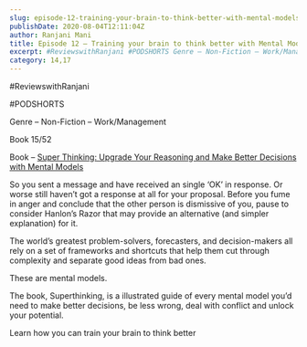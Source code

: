 ```yaml
---
slug: episode-12-training-your-brain-to-think-better-with-mental-models
publishDate: 2020-08-04T12:11:04Z
author: Ranjani Mani
title: Episode 12 – Training your brain to think better with Mental Models 
excerpt: #ReviewswithRanjani #PODSHORTS Genre – Non-Fiction – Work/Management Book 15/52 Book – Super Thinking: Upgrade Your Reasoning and Make Better Decisions with Mental Models So you sent a message and have received an single ‘OK’ in response. Or worse still haven’t got a response at all for your proposal. Before you fume in anger and conclude that  ... 
category: 14,17
---
```


#ReviewswithRanjani

#PODSHORTS

Genre – Non-Fiction – Work/Management

Book 15/52

Book – [Super Thinking: Upgrade Your Reasoning and Make Better Decisions with Mental Models](https://www.amazon.in/Superthinking-Upgrade-Reasoning-Better-Decisions/dp/024133635X/ref=sr%5F1%5F1?crid=X0PLTKKKW7IH&dchild=1&keywords=superthinking&qid=1596543110&s=books&sprefix=superthi%2Cstripbooks%2C288&sr=1-1)

So you sent a message and have received an single ‘OK’ in response. Or worse still haven’t got a response at all for your proposal. Before you fume in anger and conclude that the other person is dismissive of you, pause to consider Hanlon’s Razor that may provide an alternative (and simpler explanation) for it.

The world’s greatest problem-solvers, forecasters, and decision-makers all rely on a set of frameworks and shortcuts that help them cut through complexity and separate good ideas from bad ones.

These are mental models.

The book, Superthinking, is a illustrated guide of every mental model you’d need to make better decisions, be less wrong, deal with conflict and unlock your potential.

Learn how you can train your brain to think better